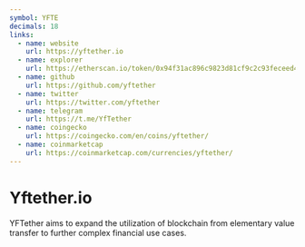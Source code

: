 ```yaml
---
symbol: YFTE
decimals: 18
links:
  - name: website
    url: https://yftether.io
  - name: explorer
    url: https://etherscan.io/token/0x94f31ac896c9823d81cf9c2c93feceed4923218f
  - name: github
    url: https://github.com/yftether
  - name: twitter
    url: https://twitter.com/yftether
  - name: telegram
    url: https://t.me/YfTether
  - name: coingecko
    url: https://coingecko.com/en/coins/yftether/
  - name: coinmarketcap
    url: https://coinmarketcap.com/currencies/yftether/
---
```


# Yftether.io

YFTether aims to expand the utilization of blockchain from elementary value transfer to further complex financial use cases.

